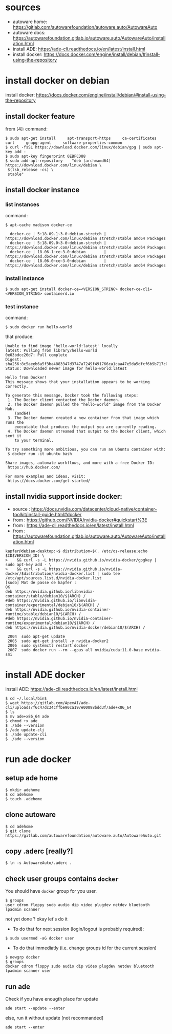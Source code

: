 

# sources
  - autoware home:  https://gitlab.com/autowarefoundation/autoware.auto/AutowareAuto
  - autoware docs:  https://autowarefoundation.gitlab.io/autoware.auto/AutowareAuto/installation.html
  - install ADE:    https://ade-cli.readthedocs.io/en/latest/install.html
  - install docker: https://docs.docker.com/engine/install/debian/#install-using-the-repository


# install docker on debian
install docker: https://docs.docker.com/engine/install/debian/#install-using-the-repository

## install docker feature
from [4]:
command:
```
$ sudo apt-get install     apt-transport-https     ca-certificates     curl     gnupg-agent     software-properties-common
$ curl -fsSL https://download.docker.com/linux/debian/gpg | sudo apt-key add -
$ sudo apt-key fingerprint 0EBFCD88
$ sudo add-apt-repository    "deb [arch=amd64] https://download.docker.com/linux/debian \
 $(lsb_release -cs) \
 stable"

```

## install docker instance

### list instances
command:
```
$ apt-cache madison docker-ce

  docker-ce | 5:18.09.1~3-0~debian-stretch | https://download.docker.com/linux/debian stretch/stable amd64 Packages
  docker-ce | 5:18.09.0~3-0~debian-stretch | https://download.docker.com/linux/debian stretch/stable amd64 Packages
  docker-ce | 18.06.1~ce~3-0~debian        | https://download.docker.com/linux/debian stretch/stable amd64 Packages
  docker-ce | 18.06.0~ce~3-0~debian        | https://download.docker.com/linux/debian stretch/stable amd64 Packages
```
### install instance
```
$ sudo apt-get install docker-ce=<VERSION_STRING> docker-ce-cli=<VERSION_STRING> containerd.io
```

### test instance
command:
```
$ sudo docker run hello-world
```
that produce:
```
Unable to find image 'hello-world:latest' locally
latest: Pulling from library/hello-world
0e03bdcc26d7: Pull complete
Digest: sha256:8c5aeeb6a5f3ba4883347d3747a7249f491766ca1caa47e5da5dfcf6b9b717c0
Status: Downloaded newer image for hello-world:latest

Hello from Docker!
This message shows that your installation appears to be working correctly.

To generate this message, Docker took the following steps:
 1. The Docker client contacted the Docker daemon.
 2. The Docker daemon pulled the "hello-world" image from the Docker Hub.
    (amd64)
 3. The Docker daemon created a new container from that image which runs the
    executable that produces the output you are currently reading.
 4. The Docker daemon streamed that output to the Docker client, which sent it
    to your terminal.

To try something more ambitious, you can run an Ubuntu container with:
 $ docker run -it ubuntu bash

Share images, automate workflows, and more with a free Docker ID:
 https://hub.docker.com/

For more examples and ideas, visit:
 https://docs.docker.com/get-started/
```

## install nvidia support inside docker:
  - source : https://docs.nvidia.com/datacenter/cloud-native/container-toolkit/install-guide.html#docker
  - from : https://github.com/NVIDIA/nvidia-docker#quickstart%3E
  - from : https://ade-cli.readthedocs.io/en/latest/install.html
  - from : https://autowarefoundation.gitlab.io/autoware.auto/AutowareAuto/installation.html

```
kapfer@debian-desktop:~$ distribution=$(. /etc/os-release;echo $ID$VERSION_ID) \
>    && curl -s -L https://nvidia.github.io/nvidia-docker/gpgkey | sudo apt-key add - \
>    && curl -s -L https://nvidia.github.io/nvidia-docker/$distribution/nvidia-docker.list | sudo tee /etc/apt/sources.list.d/nvidia-docker.list
[sudo] Mot de passe de kapfer : 
OK
deb https://nvidia.github.io/libnvidia-container/stable/debian10/$(ARCH) /
#deb https://nvidia.github.io/libnvidia-container/experimental/debian10/$(ARCH) /
deb https://nvidia.github.io/nvidia-container-runtime/stable/debian10/$(ARCH) /
#deb https://nvidia.github.io/nvidia-container-runtime/experimental/debian10/$(ARCH) /
deb https://nvidia.github.io/nvidia-docker/debian10/$(ARCH) /
```
```
 2004  sudo apt-get update
 2005  sudo apt-get install -y nvidia-docker2
 2006  sudo systemctl restart docker
 2007  sudo docker run --rm --gpus all nvidia/cuda:11.0-base nvidia-smi
```

# install ADE docker
install ADE:    https://ade-cli.readthedocs.io/en/latest/install.html

```
$ cd ~/.local/bin$
$ wget https://gitlab.com/ApexAI/ade-cli/uploads/f6c47dc34cffbe90ca197e00098bdd3f/ade+x86_64
$ ls
$ mv ade+x86_64 ade
$ chmod +x ade
$ ./ade --version
$ /ade update-cli
$ ./ade update-cli
$ ./ade --version
```

# run ade docker
## setup ade home
```
$ mkdir adehome
$ cd adehome
$ touch .adehome
```
## clone autoware
```
$ cd adehome
$ git clone https://gitlab.com/autowarefoundation/autoware.auto/AutowareAuto.git
```

## copy .aderc [really?]

```
$ ln -s AutowareAuto/.aderc .
```

## check user groups contains `docker`

You should have `docker` group for you user.

```
$ groups
user cdrom floppy sudo audio dip video plugdev netdev bluetooth lpadmin scanner
```
not yet done ? okay let's do it
  - To do that for next session (login/logout is probably required):
```
$ sudo usermod -aG docker user
```
  - To do that immediatly (i.e. change groups id for the current session)
```
$ newgrp docker
$ groups
docker cdrom floppy sudo audio dip video plugdev netdev bluetooth lpadmin scanner user
```


## run ade
Check if you have enougth place for update
```
ade start --update --enter
```
else, run it without update [not recommanded]
```
ade start --enter
```
